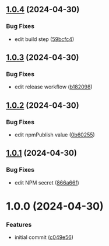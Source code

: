 ## [1.0.4](https://github.com/SocialGouv/nuxt-dsfr-toaster-module/compare/v1.0.3...v1.0.4) (2024-04-30)


### Bug Fixes

* edit build step ([59bcfc4](https://github.com/SocialGouv/nuxt-dsfr-toaster-module/commit/59bcfc4678acaf928d29b9f3507ca03f260b73da))

## [1.0.3](https://github.com/SocialGouv/nuxt-dsfr-toaster-module/compare/v1.0.2...v1.0.3) (2024-04-30)


### Bug Fixes

* edit release workflow ([b182098](https://github.com/SocialGouv/nuxt-dsfr-toaster-module/commit/b1820986d2fa4ebe7471323decee329003550a12))

## [1.0.2](https://github.com/SocialGouv/nuxt-dsfr-toaster-module/compare/v1.0.1...v1.0.2) (2024-04-30)


### Bug Fixes

* edit npmPublish value ([0b60255](https://github.com/SocialGouv/nuxt-dsfr-toaster-module/commit/0b602550319ebaba6ec6185d616f38ad8d2dd44e))

## [1.0.1](https://github.com/SocialGouv/nuxt-dsfr-toaster-module/compare/v1.0.0...v1.0.1) (2024-04-30)


### Bug Fixes

* edit NPM secret ([866a66f](https://github.com/SocialGouv/nuxt-dsfr-toaster-module/commit/866a66fc9743bedf8abd74c9f7fcece821d8a5e1))

# 1.0.0 (2024-04-30)


### Features

* initial commit ([c049e56](https://github.com/SocialGouv/nuxt-dsfr-toaster-module/commit/c049e569dd82eeebcc8acd320246ab19896927a8))
